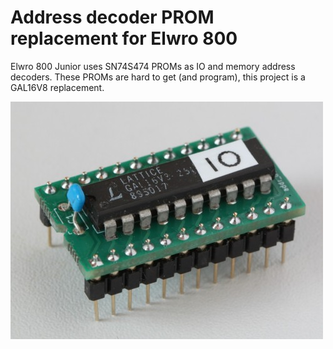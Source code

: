 # Address decoder PROM replacement for Elwro 800 

Elwro 800 Junior uses SN74S474 PROMs as IO and memory address decoders. These PROMs are hard to get (and program), this project is a GAL16V8 replacement.

![](img/addr_dec_gal_real.jpg)

 
